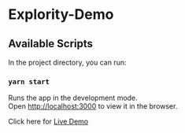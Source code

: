 # Explority-Demo

## Available Scripts

In the project directory, you can run:

### `yarn start`

Runs the app in the development mode.\
Open [http://localhost:3000](http://localhost:3000) to view it in the browser.

Click here for [Live Demo](https://explority-demo.web.app)

